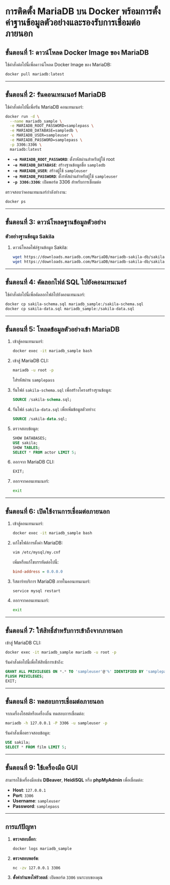 # การติดตั้ง MariaDB บน Docker พร้อมการตั้งค่าฐานข้อมูลตัวอย่างและรองรับการเชื่อมต่อภายนอก

## ขั้นตอนที่ 1: ดาวน์โหลด Docker Image ของ MariaDB
ใช้คำสั่งต่อไปนี้เพื่อดาวน์โหลด Docker Image ของ MariaDB:
```bash
docker pull mariadb:latest
```

---

## ขั้นตอนที่ 2: รันคอนเทนเนอร์ MariaDB
ใช้คำสั่งต่อไปนี้เพื่อรัน MariaDB คอนเทนเนอร์:
```bash
docker run -d \
  --name mariadb_sample \
  -e MARIADB_ROOT_PASSWORD=samplepass \
  -e MARIADB_DATABASE=sampledb \
  -e MARIADB_USER=sampleuser \
  -e MARIADB_PASSWORD=samplepass \
  -p 3306:3306 \
  mariadb:latest
```
- **`-e MARIADB_ROOT_PASSWORD`**: ตั้งรหัสผ่านสำหรับผู้ใช้ root
- **`-e MARIADB_DATABASE`**: สร้างฐานข้อมูลชื่อ `sampledb`
- **`-e MARIADB_USER`**: สร้างผู้ใช้ `sampleuser`
- **`-e MARIADB_PASSWORD`**: ตั้งรหัสผ่านสำหรับผู้ใช้ `sampleuser`
- **`-p 3306:3306`**: เปิดพอร์ต 3306 สำหรับการเชื่อมต่อ

ตรวจสอบว่าคอนเทนเนอร์กำลังทำงาน:
```bash
docker ps
```

---

## ขั้นตอนที่ 3: ดาวน์โหลดฐานข้อมูลตัวอย่าง
### ตัวอย่างฐานข้อมูล Sakila
1. ดาวน์โหลดไฟล์ฐานข้อมูล Sakila:
   ```bash
   wget https://downloads.mariadb.com/MariaDB/mariadb-sakila-db/sakila-schema.sql
   wget https://downloads.mariadb.com/MariaDB/mariadb-sakila-db/sakila-data.sql](https://github.com/sakda248/How-To/blob/1e33059d115005d1f511ebae190acd9aedf67c7b/sakila-data.sql)
   ```

---

## ขั้นตอนที่ 4: คัดลอกไฟล์ SQL ไปยังคอนเทนเนอร์
ใช้คำสั่งต่อไปนี้เพื่อคัดลอกไฟล์ไปยังคอนเทนเนอร์:
```bash
docker cp sakila-schema.sql mariadb_sample:/sakila-schema.sql
docker cp sakila-data.sql mariadb_sample:/sakila-data.sql
```

---

## ขั้นตอนที่ 5: โหลดข้อมูลตัวอย่างเข้า MariaDB
1. เข้าสู่คอนเทนเนอร์:
   ```bash
   docker exec -it mariadb_sample bash
   ```

2. เข้าสู่ MariaDB CLI:
   ```bash
   mariadb -u root -p
   ```
   ใส่รหัสผ่าน `samplepass`

3. รันไฟล์ `sakila-schema.sql` เพื่อสร้างโครงสร้างฐานข้อมูล:
   ```sql
   SOURCE /sakila-schema.sql;
   ```

4. รันไฟล์ `sakila-data.sql` เพื่อเพิ่มข้อมูลตัวอย่าง:
   ```sql
   SOURCE /sakila-data.sql;
   ```

5. ตรวจสอบข้อมูล:
   ```sql
   SHOW DATABASES;
   USE sakila;
   SHOW TABLES;
   SELECT * FROM actor LIMIT 5;
   ```

6. ออกจาก MariaDB CLI:
   ```sql
   EXIT;
   ```

7. ออกจากคอนเทนเนอร์:
   ```bash
   exit
   ```

---

## ขั้นตอนที่ 6: เปิดใช้งานการเชื่อมต่อภายนอก
1. เข้าสู่คอนเทนเนอร์:
   ```bash
   docker exec -it mariadb_sample bash
   ```

2. แก้ไขไฟล์การตั้งค่า MariaDB:
   ```bash
   vim /etc/mysql/my.cnf
   ```
   เพิ่มหรือแก้ไขบรรทัดต่อไปนี้:
   ```ini
   bind-address = 0.0.0.0
   ```

3. รีสตาร์ทบริการ MariaDB ภายในคอนเทนเนอร์:
   ```bash
   service mysql restart
   ```

4. ออกจากคอนเทนเนอร์:
   ```bash
   exit
   ```

---

## ขั้นตอนที่ 7: ให้สิทธิ์สำหรับการเข้าถึงจากภายนอก
เข้าสู่ MariaDB CLI:
```bash
docker exec -it mariadb_sample mariadb -u root -p
```

รันคำสั่งต่อไปนี้เพื่อให้สิทธิ์การเข้าถึง:
```sql
GRANT ALL PRIVILEGES ON *.* TO 'sampleuser'@'%' IDENTIFIED BY 'samplepass';
FLUSH PRIVILEGES;
EXIT;
```

---

## ขั้นตอนที่ 8: ทดสอบการเชื่อมต่อภายนอก
จากเครื่องโฮสต์หรือเครื่องอื่น ทดสอบการเชื่อมต่อ:
```bash
mariadb -h 127.0.0.1 -P 3306 -u sampleuser -p
```

รันคำสั่งเพื่อตรวจสอบข้อมูล:
```sql
USE sakila;
SELECT * FROM film LIMIT 5;
```

---

## ขั้นตอนที่ 9: ใช้เครื่องมือ GUI
สามารถใช้เครื่องมือเช่น **DBeaver**, **HeidiSQL** หรือ **phpMyAdmin** เพื่อเชื่อมต่อ:
- **Host**: `127.0.0.1`
- **Port**: `3306`
- **Username**: `sampleuser`
- **Password**: `samplepass`

---

## การแก้ปัญหา
1. **ตรวจสอบล็อก**:
   ```bash
   docker logs mariadb_sample
   ```

2. **ตรวจสอบพอร์ต**:
   ```bash
   nc -zv 127.0.0.1 3306
   ```

3. **ตั้งค่ากำแพงไฟร์วอลล์**:
   เปิดพอร์ต `3306` บนระบบของคุณ
